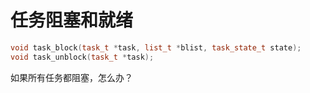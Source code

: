 # 任务阻塞和就绪

```c++
void task_block(task_t *task, list_t *blist, task_state_t state);
void task_unblock(task_t *task);
```

如果所有任务都阻塞，怎么办？
